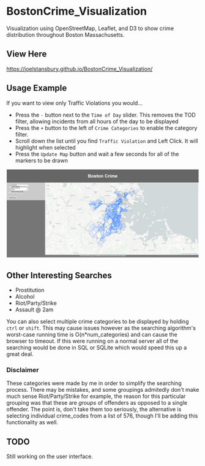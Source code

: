 # BostonCrime_Visualization
Visualization using OpenStreetMap, Leaflet, and D3 to show crime distribution throughout Boston Massachusetts.

## View Here
<a href='https://joelstansbury.github.io/BostonCrime_Visualization/'>https://joelstansbury.github.io/BostonCrime_Visualization/</a>

## Usage Example
If you want to view only Traffic Violations you would...
* Press the `-` button next to the `Time of Day` slider. This removes the TOD filter, allowing incidents from all hours of the day to be displayed
* Press the `+` button to the left of `Crime Categories` to enable the category filter.
* Scroll down the list until you find `Traffic Violation` and Left Click. It will highlight when selected
* Press the `Update Map` button and wait a few seconds for all of the markers to be drawn

![picture](images/Capture.PNG)

## Other Interesting Searches
* Prostitution
* Alcohol
* Riot/Party/Strike
* Assault @ 2am

You can also select multiple crime categories to be displayed by holding `ctrl` or `shift`. This may cause issues however as the searching algorithm's worst-case running time is O(n*num_categories) and can cause the browser to timeout. If this were running on a normal server all of the searching would be done in SQL or SQLite which would speed this up a great deal.

### Disclaimer
These categories were made by me in order to simplify the searching process. There may be mistakes, and some groupings admitedly don't make much sense Riot/Party/Strike for example, the reason for this particular grouping was that these are _groups_ of offenders as opposed to a single offender. The point is, don't take them too seriously, the alternative is selecting individual crime_codes from a list of 576, though I'll be adding this functionality as well.

## TODO
Still working on the user interface.


